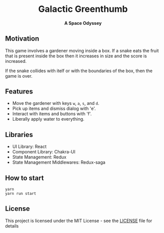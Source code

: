 <h1 align="center">
  <h1 align="center">Galactic Greenthumb</h1>
</h1>

<h4 align="center">A Space Odyssey</h4>

## Motivation

This game involves a gardener moving inside a box. If a snake eats the fruit that is present inside the box then it increases in size and the score is increased.

If the snake collides with itelf or with the boundaries of the box, then the game is over.

## Features

- Move the gardener with keys `w`, `a`, `s`, and `d`. 
- Pick up items and dismiss dialog with 'e'.
- Interact with items and buttons with 'f'.
- Liberally apply water to everything. 

## Libraries

- UI Library: React
- Component Library: Chakra-UI
- State Management: Redux
- State Management Middlewares: Redux-saga

## How to start

```Shell
yarn
yarn run start
```

## License

This project is licensed under the MIT License - see the [LICENSE](LICENCE.md) file for details
